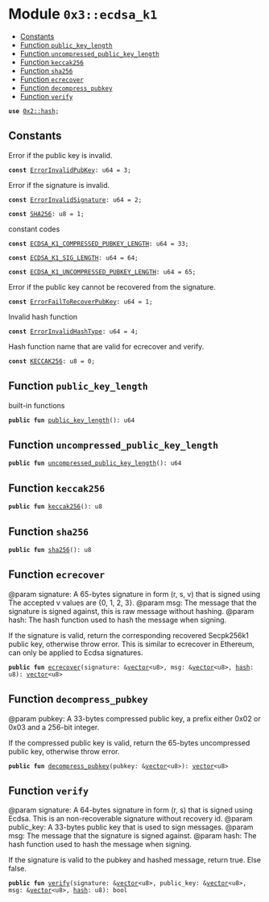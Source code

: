 
<a name="0x3_ecdsa_k1"></a>

# Module `0x3::ecdsa_k1`



-  [Constants](#@Constants_0)
-  [Function `public_key_length`](#0x3_ecdsa_k1_public_key_length)
-  [Function `uncompressed_public_key_length`](#0x3_ecdsa_k1_uncompressed_public_key_length)
-  [Function `keccak256`](#0x3_ecdsa_k1_keccak256)
-  [Function `sha256`](#0x3_ecdsa_k1_sha256)
-  [Function `ecrecover`](#0x3_ecdsa_k1_ecrecover)
-  [Function `decompress_pubkey`](#0x3_ecdsa_k1_decompress_pubkey)
-  [Function `verify`](#0x3_ecdsa_k1_verify)


<pre><code><b>use</b> <a href="">0x2::hash</a>;
</code></pre>



<a name="@Constants_0"></a>

## Constants


<a name="0x3_ecdsa_k1_ErrorInvalidPubKey"></a>

Error if the public key is invalid.


<pre><code><b>const</b> <a href="ecdsa_k1.md#0x3_ecdsa_k1_ErrorInvalidPubKey">ErrorInvalidPubKey</a>: u64 = 3;
</code></pre>



<a name="0x3_ecdsa_k1_ErrorInvalidSignature"></a>

Error if the signature is invalid.


<pre><code><b>const</b> <a href="ecdsa_k1.md#0x3_ecdsa_k1_ErrorInvalidSignature">ErrorInvalidSignature</a>: u64 = 2;
</code></pre>



<a name="0x3_ecdsa_k1_SHA256"></a>



<pre><code><b>const</b> <a href="ecdsa_k1.md#0x3_ecdsa_k1_SHA256">SHA256</a>: u8 = 1;
</code></pre>



<a name="0x3_ecdsa_k1_ECDSA_K1_COMPRESSED_PUBKEY_LENGTH"></a>

constant codes


<pre><code><b>const</b> <a href="ecdsa_k1.md#0x3_ecdsa_k1_ECDSA_K1_COMPRESSED_PUBKEY_LENGTH">ECDSA_K1_COMPRESSED_PUBKEY_LENGTH</a>: u64 = 33;
</code></pre>



<a name="0x3_ecdsa_k1_ECDSA_K1_SIG_LENGTH"></a>



<pre><code><b>const</b> <a href="ecdsa_k1.md#0x3_ecdsa_k1_ECDSA_K1_SIG_LENGTH">ECDSA_K1_SIG_LENGTH</a>: u64 = 64;
</code></pre>



<a name="0x3_ecdsa_k1_ECDSA_K1_UNCOMPRESSED_PUBKEY_LENGTH"></a>



<pre><code><b>const</b> <a href="ecdsa_k1.md#0x3_ecdsa_k1_ECDSA_K1_UNCOMPRESSED_PUBKEY_LENGTH">ECDSA_K1_UNCOMPRESSED_PUBKEY_LENGTH</a>: u64 = 65;
</code></pre>



<a name="0x3_ecdsa_k1_ErrorFailToRecoverPubKey"></a>

Error if the public key cannot be recovered from the signature.


<pre><code><b>const</b> <a href="ecdsa_k1.md#0x3_ecdsa_k1_ErrorFailToRecoverPubKey">ErrorFailToRecoverPubKey</a>: u64 = 1;
</code></pre>



<a name="0x3_ecdsa_k1_ErrorInvalidHashType"></a>

Invalid hash function


<pre><code><b>const</b> <a href="ecdsa_k1.md#0x3_ecdsa_k1_ErrorInvalidHashType">ErrorInvalidHashType</a>: u64 = 4;
</code></pre>



<a name="0x3_ecdsa_k1_KECCAK256"></a>

Hash function name that are valid for ecrecover and verify.


<pre><code><b>const</b> <a href="ecdsa_k1.md#0x3_ecdsa_k1_KECCAK256">KECCAK256</a>: u8 = 0;
</code></pre>



<a name="0x3_ecdsa_k1_public_key_length"></a>

## Function `public_key_length`

built-in functions


<pre><code><b>public</b> <b>fun</b> <a href="ecdsa_k1.md#0x3_ecdsa_k1_public_key_length">public_key_length</a>(): u64
</code></pre>



<a name="0x3_ecdsa_k1_uncompressed_public_key_length"></a>

## Function `uncompressed_public_key_length`



<pre><code><b>public</b> <b>fun</b> <a href="ecdsa_k1.md#0x3_ecdsa_k1_uncompressed_public_key_length">uncompressed_public_key_length</a>(): u64
</code></pre>



<a name="0x3_ecdsa_k1_keccak256"></a>

## Function `keccak256`



<pre><code><b>public</b> <b>fun</b> <a href="ecdsa_k1.md#0x3_ecdsa_k1_keccak256">keccak256</a>(): u8
</code></pre>



<a name="0x3_ecdsa_k1_sha256"></a>

## Function `sha256`



<pre><code><b>public</b> <b>fun</b> <a href="ecdsa_k1.md#0x3_ecdsa_k1_sha256">sha256</a>(): u8
</code></pre>



<a name="0x3_ecdsa_k1_ecrecover"></a>

## Function `ecrecover`

@param signature: A 65-bytes signature in form (r, s, v) that is signed using
The accepted v values are {0, 1, 2, 3}.
@param msg: The message that the signature is signed against, this is raw message without hashing.
@param hash: The hash function used to hash the message when signing.

If the signature is valid, return the corresponding recovered Secpk256k1 public
key, otherwise throw error. This is similar to ecrecover in Ethereum, can only be
applied to Ecdsa signatures.


<pre><code><b>public</b> <b>fun</b> <a href="ecdsa_k1.md#0x3_ecdsa_k1_ecrecover">ecrecover</a>(signature: &<a href="">vector</a>&lt;u8&gt;, msg: &<a href="">vector</a>&lt;u8&gt;, <a href="">hash</a>: u8): <a href="">vector</a>&lt;u8&gt;
</code></pre>



<a name="0x3_ecdsa_k1_decompress_pubkey"></a>

## Function `decompress_pubkey`

@param pubkey: A 33-bytes compressed public key, a prefix either 0x02 or 0x03 and a 256-bit integer.

If the compressed public key is valid, return the 65-bytes uncompressed public key,
otherwise throw error.


<pre><code><b>public</b> <b>fun</b> <a href="ecdsa_k1.md#0x3_ecdsa_k1_decompress_pubkey">decompress_pubkey</a>(pubkey: &<a href="">vector</a>&lt;u8&gt;): <a href="">vector</a>&lt;u8&gt;
</code></pre>



<a name="0x3_ecdsa_k1_verify"></a>

## Function `verify`

@param signature: A 64-bytes signature in form (r, s) that is signed using
Ecdsa. This is an non-recoverable signature without recovery id.
@param public_key: A 33-bytes public key that is used to sign messages.
@param msg: The message that the signature is signed against.
@param hash: The hash function used to hash the message when signing.

If the signature is valid to the pubkey and hashed message, return true. Else false.


<pre><code><b>public</b> <b>fun</b> <a href="ecdsa_k1.md#0x3_ecdsa_k1_verify">verify</a>(signature: &<a href="">vector</a>&lt;u8&gt;, public_key: &<a href="">vector</a>&lt;u8&gt;, msg: &<a href="">vector</a>&lt;u8&gt;, <a href="">hash</a>: u8): bool
</code></pre>
